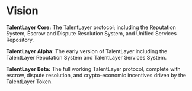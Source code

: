 # Vision

**TalentLayer Core:** The TalentLayer protocol; including the Reputation System, Escrow and Dispute Resolution System, and Unified Services Repository.

**TalentLayer Alpha:** The early version of TalentLayer including the TalentLayer Reputation System and TalentLayer Services System.

**TalentLayer Beta:** The full working TalentLayer protocol, complete with escrow, dispute resolution, and crypto-economic incentives driven by the TalentLayer Token.
